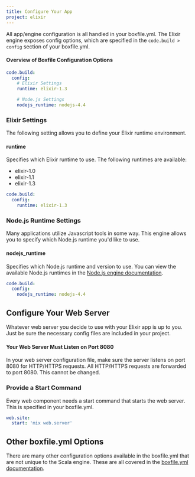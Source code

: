```yaml
---
title: Configure Your App
project: elixir
---
```


All app/engine configuration is all handled in your boxfile.yml. The Elixir engine exposes config options, which are specified in the `code.build > config` section of your boxfile.yml.

#### Overview of Boxfile Configuration Options
```yaml
code.build:
  config:
    # Elixir Settings
    runtime: elixir-1.3

    # Node.js Settings
    nodejs_runtime: nodejs-4.4
```

### Elixir Settings
The following setting allows you to define your Elixir runtime environment.

#### runtime
Specifies which Elixir runtime to use. The following runtimes are available:

- elixir-1.0
- elixir-1.1
- elixir-1.3

```yaml
code.build:
  config:
    runtime: elixir-1.3
```

### Node.js Runtime Settings
Many applications utilize Javascript tools in some way. This engine allows you to specify which Node.js runtime you'd like to use.

#### nodejs_runtime
Specifies which Node.js runtime and version to use. You can view the available Node.js runtimes in the [Node.js engine documentation](https://github.com/nanobox-io/nanobox-engine-nodejs#runtime).

```yaml
code.build:
  config:
    nodejs_runtime: nodejs-4.4
```

## Configure Your Web Server
Whatever web server you decide to use with your Elixir app is up to you. Just be sure the necessary config files are included in your project.

#### Your Web Server Must Listen on Port 8080
In your web server configuration file, make sure the server listens on port 8080 for HTTP/HTTPS requests. All HTTP/HTTPS requests are forwarded to port 8080. This cannot be changed.

### Provide a Start Command
Every web component needs a start command that starts the web server. This is specified in your boxfile.yml.

```yaml
web.site:
  start: 'mix web.server'
```

## Other boxfile.yml Options
There are many other configuration options available in the boxfile.yml that are not unique to the Scala engine. These are all covered in the [boxfile.yml documentation](https://docs.nanobox.io/app-config/boxfile/).
